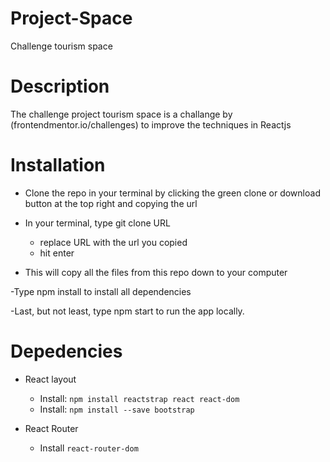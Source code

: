 # Project-Space

Challenge tourism space

# Description 

The challenge project tourism space is a challange by (frontendmentor.io/challenges) to improve the techniques in Reactjs

# Installation

- Clone the repo in your terminal by clicking the green clone or download button at the top right and copying the url

- In your terminal, type git clone URL
  - replace URL with the url you copied
  - hit enter


- This will copy all the files from this repo down to your computer

-Type npm install to install all dependencies

-Last, but not least, type npm start to run the app locally.

# Depedencies 

- React layout 
  - Install: `npm install reactstrap react react-dom`
  - Install: `npm install --save bootstrap`

- React Router
  - Install `react-router-dom`
